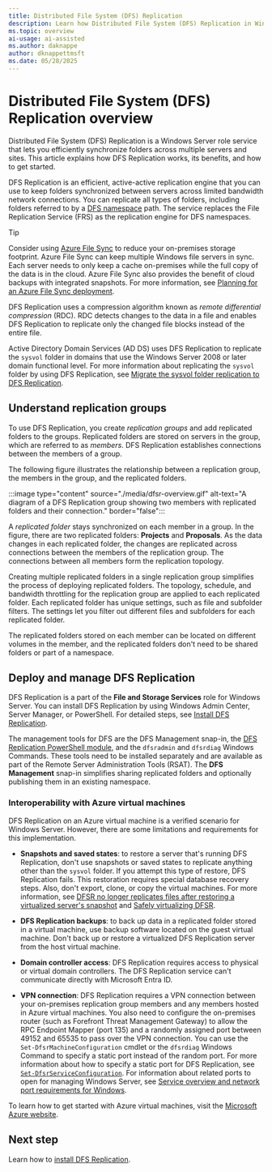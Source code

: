 ```yaml
---
title: Distributed File System (DFS) Replication
description: Learn how Distributed File System (DFS) Replication in Windows Server synchronizes folders across multiple servers and sites.
ms.topic: overview
ai-usage: ai-assisted
ms.author: daknappe
author: dknappettmsft
ms.date: 05/28/2025
---
```


# Distributed File System (DFS) Replication overview

Distributed File System (DFS) Replication is a Windows Server role service that lets you efficiently synchronize folders across multiple servers and sites. This article explains how DFS Replication works, its benefits, and how to get started.

DFS Replication is an efficient, active-active replication engine that you can use to keep folders synchronized between servers across limited bandwidth network connections. You can replicate all types of folders, including folders referred to by a [DFS namespace](../dfs-namespaces/dfs-overview.md) path. The service replaces the File Replication Service (FRS) as the replication engine for DFS namespaces.

> [!TIP]
> Consider using [Azure File Sync](/azure/storage/file-sync/file-sync-introduction) to reduce your on-premises storage footprint. Azure File Sync can keep multiple Windows file servers in sync. Each server needs to only keep a cache on-premises while the full copy of the data is in the cloud. Azure File Sync also provides the benefit of cloud backups with integrated snapshots. For more information, see [Planning for an Azure File Sync deployment](/azure/storage/file-sync/file-sync-planning).

DFS Replication uses a compression algorithm known as _remote differential compression_ (RDC). RDC detects changes to the data in a file and enables DFS Replication to replicate only the changed file blocks instead of the entire file.

Active Directory Domain Services (AD DS) uses DFS Replication to replicate the `sysvol` folder in domains that use the Windows Server 2008 or later domain functional level. For more information about replicating the `sysvol` folder by using DFS Replication, see [Migrate the sysvol folder replication to DFS Replication](migrate-sysvol-to-dfsr.md).

## Understand replication groups

To use DFS Replication, you create _replication groups_ and add replicated folders to the groups. Replicated folders are stored on servers in the group, which are referred to as _members_. DFS Replication establishes connections between the members of a group.

The following figure illustrates the relationship between a replication group, the members in the group, and the replicated folders.

:::image type="content" source="./media/dfsr-overview.gif" alt-text="A diagram of a DFS Replication group showing two members with replicated folders and their connection." border="false":::

A _replicated folder_ stays synchronized on each member in a group. In the figure, there are two replicated folders: **Projects** and **Proposals**. As the data changes in each replicated folder, the changes are replicated across connections between the members of the replication group. The connections between all members form the replication topology.

Creating multiple replicated folders in a single replication group simplifies the process of deploying replicated folders. The topology, schedule, and bandwidth throttling for the replication group are applied to each replicated folder. Each replicated folder has unique settings, such as file and subfolder filters. The settings let you filter out different files and subfolders for each replicated folder.

The replicated folders stored on each member can be located on different volumes in the member, and the replicated folders don't need to be shared folders or part of a namespace.

## Deploy and manage DFS Replication

DFS Replication is a part of the **File and Storage Services** role for Windows Server. You can install DFS Replication by using Windows Admin Center, Server Manager, or PowerShell. For detailed steps, see [Install DFS Replication](install-dfs-replication.md).

The management tools for DFS are the DFS Management snap-in, the [DFS Replication PowerShell module](/powershell/module/dfsr/), and the `dfsradmin` and `dfsrdiag` Windows Commands. These tools need to be installed separately and are available as part of the Remote Server Administration Tools (RSAT). The **DFS Management** snap-in simplifies sharing replicated folders and optionally publishing them in an existing namespace.

### Interoperability with Azure virtual machines

DFS Replication on an Azure virtual machine is a verified scenario for Windows Server. However, there are some limitations and requirements for this implementation.

- **Snapshots and saved states**: to restore a server that's running DFS Replication, don't use snapshots or saved states to replicate anything other than the `sysvol` folder. If you attempt this type of restore, DFS Replication fails. This restoration requires special database recovery steps. Also, don't export, clone, or copy the virtual machines. For more information, see [DFSR no longer replicates files after restoring a virtualized server's snapshot](/support/windows-server/networking/distributed-file-system-replication-not-replicate-files) and [Safely virtualizing DFSR](https://techcommunity.microsoft.com/t5/storage-at-microsoft/safely-virtualizing-dfsr/ba-p/424671).

- **DFS Replication backups**: to back up data in a replicated folder stored in a virtual machine, use backup software located on the guest virtual machine. Don't back up or restore a virtualized DFS Replication server from the host virtual machine.

- **Domain controller access**: DFS Replication requires access to physical or virtual domain controllers. The DFS Replication service can't communicate directly with Microsoft Entra ID.

- **VPN connection**: DFS Replication requires a VPN connection between your on-premises replication group members and any members hosted in Azure virtual machines. You also need to configure the on-premises router (such as Forefront Threat Management Gateway) to allow the RPC Endpoint Mapper (port 135) and a randomly assigned port between 49152 and 65535 to pass over the VPN connection. You can use the `Set-DfsrMachineConfiguration` cmdlet or the `dfsrdiag` Windows Command to specify a static port instead of the random port. For more information about how to specify a static port for DFS Replication, see [`Set-DfsrServiceConfiguration`](/powershell/module/dfsr/set-dfsrserviceconfiguration). For information about related ports to open for managing Windows Server, see [Service overview and network port requirements for Windows](/support/windows-server/networking/service-overview-and-network-port-requirements).

To learn how to get started with Azure virtual machines, visit the [Microsoft Azure website](/azure/virtual-machines/).

## Next step

Learn how to [install DFS Replication](install-dfs-replication.md).
